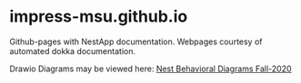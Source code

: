 # impress-msu.github.io
Github-pages with NestApp documentation. Webpages courtesy of automated dokka documentation.

Drawio Diagrams may be viewed here:
[Nest Behavioral Diagrams Fall-2020](https://app.diagrams.net/?chrome=0&gapi=0&db=0&url=https%3A%2F%2Fraw.githubusercontent.com%2Fimpress-msu%2Fimpress-msu.github.io%2Fmain%2FDrawio-Diagrams%2FNest%2520Behavioral%2520Diagrams%2520Fall-2020.html#Uhttps%3A%2F%2Fraw.githubusercontent.com%2Fimpress-msu%2Fimpress-msu.github.io%2Fmain%2FDrawio-Diagrams%2FNest%2520Behavioral%2520Diagrams%2520Fall-2020.html)
